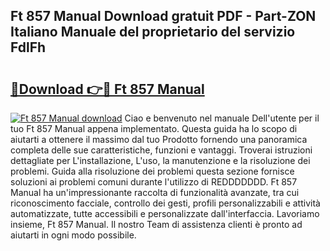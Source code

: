 ## Ft 857 Manual Download gratuit PDF - Part-ZON Italiano Manuale del proprietario del servizio FdlFh

# <h2><a href="http://df94ygb.blite.top/?on=Ft+857+Manual">🔗Download 👉🔴 Ft 857 Manual</a></h2>

[![Ft 857 Manual download](https://i.imgur.com/lujVjoI.png)](http://df94ygb.blite.top/?on=Ft+857+Manual)
Ciao e benvenuto nel manuale Dell'utente per il tuo Ft 857 Manual appena implementato. Questa guida ha lo scopo di aiutarti a ottenere il massimo dal tuo Prodotto fornendo una panoramica completa delle sue caratteristiche, funzioni e vantaggi. Troverai istruzioni dettagliate per L'installazione, L'uso, la manutenzione e la risoluzione dei problemi. Guida alla risoluzione dei problemi questa sezione fornisce soluzioni ai problemi comuni durante l'utilizzo di REDDDDDDD. Ft 857 Manual ha un'impressionante raccolta di funzionalità avanzate, tra cui riconoscimento facciale, controllo dei gesti, profili personalizzabili e attività automatizzate, tutte accessibili e personalizzate dall'interfaccia. Lavoriamo insieme, Ft 857 Manual. Il nostro Team di assistenza clienti è pronto ad aiutarti in ogni modo possibile.
